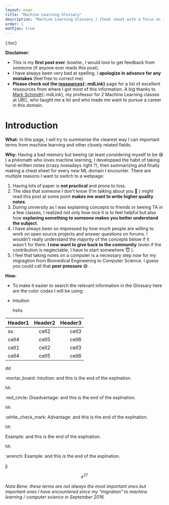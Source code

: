 ```yaml
---
layout: page
title: "Machine Learning Glossary"
description: "Machine Learning Glossary / Cheat sheet with a focus on intuition"
order: 1
mathjax: true
---
```


{:toc}

**Disclaimer**: 

* This is my **first post ever** :bowtie:, I would love to get feedback from someone (if anyone ever reads this post).
* I have always been very bad at spelling. I **apologize in advance for any mistakes** (feel free to correct me).    
* **Please check out the [ressources](/ressources/){:.mdLink}** page for a list of excellent ressources from where I got most of this information. A big thanks to [Mark Schmidt](https://www.cs.ubc.ca/~schmidtm/){:.mdLink}, my professor for 2 Machine Learning classes at UBC, who taught me a lot and who made me want to pursue a career in this domain.

# Introduction 

**What:** In this page, I will try to summarise the clearest way I can important terms from machine learning and other closely related fields. 

**Why:** Having a bad memory but beeing (at least considering myself to be :sweat_smile: ) a philomath who loves machine learning, I developped the habit of taking hand-written notes (crazy nowadays right ?), then summarizing and finally making a cheat sheet for every new ML domain I encounter. There are multiple reasons I want to switch to a webpage:

1. Having lots of paper is **not practical** and prone to loss. 
2. The idea that someone I don't know (I'm talking about you :raising_hand: ) might read this post at some point **makes me want to write higher quality notes**.
2. During university as I was explaining concepts to friends or beeing TA in a few classes, I realized not only how nice it is to feel helpful but also how **explaning something to someone makes you better understand the subject**.
3. I have always been so impressed by how much people are willing to work on open source projects and answer questions on forums. I wouldn't really understand the majority of the concepts below if it wasn't for them. **I now want to give back to the community** (even if the contribution is neglectable, I have to start somewhere :innocent: ).
4. I feel that taking notes on a computer is a necessary step now for my migragtion from Biomedical Engineering to Computer Science. I guess you could call that **peer pressure** :sweat_smile: .

**How:** 

* To make it easier to search the relevant information in the Glossary here are the color codes I will be using: 

* <p class = "intuition"> Intuition </p>hshs


| Header1 | Header2 | Header3 |
|:--------|:-------:|--------:|
|       ss | cell2   | cell3   |
| cell4   | cell5   | cell6   |
| cell1   | cell2   | cell3   |
| cell4   | cell5   | cell6   |



dd

<dev class="intuitionBoxed">
:mortar_board: <span class="intuition">Intuition</span>:  <span class="intuitionText"> and this is the end of the explnation.</span>
</dev>

hh


<dev class="disadvantageBoxed">
:red_circle: <span class="disadvantage"> Disadvantage</span>:  
<span class="disadvantageText"> and this is the end of the explnation.</span>
</dev>

hh

<dev class="advantageBoxed">
:white_check_mark: <span class="advantage"> Advantage</span>:  
<span class="advantageText"> and this is the end of the explnation.</span>
</dev>

hh

<dev class="exampleBoxed">
<span class="example">Example</span>:  <span class="exampleText"> and this is the end of the explnation.</span>
</dev>

hh

<dev class="practiceBoxed">
:wrench: <span class="practice">Example</span>:  <span class="practiceText"> and this is the end of the explnation.</span>
</dev>

jj

$$e^{27}$$

*Nota Bene: these terms are not always the most important ones but important ones I have encountered since my "migration" to machine learning / computer science in September 2016.*

